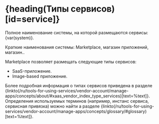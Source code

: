 # {heading(Типы сервисов)[id=service]}

Полное наименование системы, на которой размещаются сервисы: {var(system)}.

Краткие наименования системы: Marketplace, магазин приложений, магазин..

Marketplace позволяет размещать следующие типы сервисов:

* SaaS-приложение.
* Image-based приложение.

Более подробная информация о типах сервисов приведена в разделе {linkto(/ru/tools-for-using-services/vendor-account/manage-apps/concepts/about/#xaas_vendor_index_type_services)[text=%text]}. Определения используемых терминов (например, инстанс сервиса, сервисная привязка) можно найти а разделе {linkto(/ru/tools-for-using-services/vendor-account/manage-apps/concepts/glossary/#glossary)[text=%text]}.
